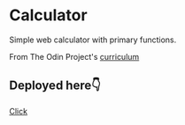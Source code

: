 # Calculator
Simple web calculator with primary functions.

From The Odin Project's [curriculum](https://www.theodinproject.com/courses/web-development-101/lessons/calculator)

## Deployed here👇
[Click](https://emmanuelnwankwo.github.io/calculator/)
